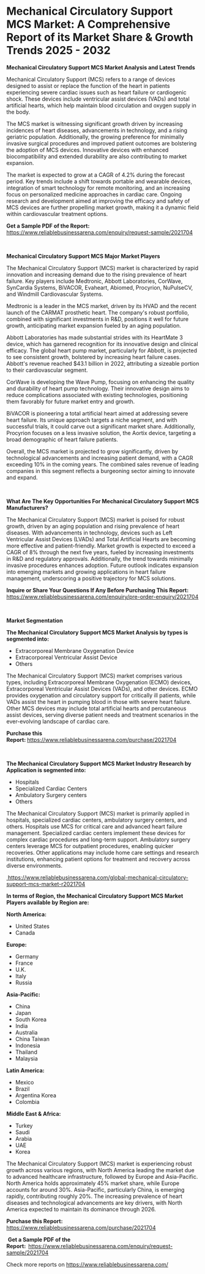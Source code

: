 <p><h1>Mechanical Circulatory Support MCS Market: A Comprehensive Report of its Market Share & Growth Trends 2025 - 2032</h1></p><p><strong>Mechanical Circulatory Support MCS Market Analysis and Latest Trends</strong></p>
<p><p>Mechanical Circulatory Support (MCS) refers to a range of devices designed to assist or replace the function of the heart in patients experiencing severe cardiac issues such as heart failure or cardiogenic shock. These devices include ventricular assist devices (VADs) and total artificial hearts, which help maintain blood circulation and oxygen supply in the body.</p><p>The MCS market is witnessing significant growth driven by increasing incidences of heart diseases, advancements in technology, and a rising geriatric population. Additionally, the growing preference for minimally invasive surgical procedures and improved patient outcomes are bolstering the adoption of MCS devices. Innovative devices with enhanced biocompatibility and extended durability are also contributing to market expansion.</p><p>The market is expected to grow at a CAGR of 4.2% during the forecast period. Key trends include a shift towards portable and wearable devices, integration of smart technology for remote monitoring, and an increasing focus on personalized medicine approaches in cardiac care. Ongoing research and development aimed at improving the efficacy and safety of MCS devices are further propelling market growth, making it a dynamic field within cardiovascular treatment options.</p></p>
<p><strong>Get a Sample PDF of the Report:&nbsp;</strong> <a href="https://www.reliablebusinessarena.com/enquiry/request-sample/2021704?utm_campaign=2476&utm_medium=2&utm_source=Github&utm_content=ia&utm_term=29032025&utm_id=mechanical-circulatory-support-mcs">https://www.reliablebusinessarena.com/enquiry/request-sample/2021704</a></p>
<p>&nbsp;</p>
<p><strong>Mechanical Circulatory Support MCS Major Market Players</strong></p>
<p><p>The Mechanical Circulatory Support (MCS) market is characterized by rapid innovation and increasing demand due to the rising prevalence of heart failure. Key players include Medtronic, Abbott Laboratories, CorWave, SynCardia Systems, BiVACOR, Evaheart, Abiomed, Procyrion, NuPulseCV, and Windmill Cardiovascular Systems.</p><p>Medtronic is a leader in the MCS market, driven by its HVAD and the recent launch of the CARMAT prosthetic heart. The company's robust portfolio, combined with significant investments in R&D, positions it well for future growth, anticipating market expansion fueled by an aging population.</p><p>Abbott Laboratories has made substantial strides with its HeartMate 3 device, which has garnered recognition for its innovative design and clinical efficacy. The global heart pump market, particularly for Abbott, is projected to see consistent growth, bolstered by increasing heart failure cases. Abbott's revenue reached $43.1 billion in 2022, attributing a sizeable portion to their cardiovascular segment.</p><p>CorWave is developing the Wave Pump, focusing on enhancing the quality and durability of heart pump technology. Their innovative design aims to reduce complications associated with existing technologies, positioning them favorably for future market entry and growth.</p><p>BiVACOR is pioneering a total artificial heart aimed at addressing severe heart failure. Its unique approach targets a niche segment, and with successful trials, it could carve out a significant market share. Additionally, Procyrion focuses on a less invasive solution, the Aortix device, targeting a broad demographic of heart failure patients.</p><p>Overall, the MCS market is projected to grow significantly, driven by technological advancements and increasing patient demand, with a CAGR exceeding 10% in the coming years. The combined sales revenue of leading companies in this segment reflects a burgeoning sector aiming to innovate and expand.</p></p>
<p>&nbsp;</p>
<p><strong>What Are The Key Opportunities For Mechanical Circulatory Support MCS Manufacturers?</strong></p>
<p><p>The Mechanical Circulatory Support (MCS) market is poised for robust growth, driven by an aging population and rising prevalence of heart diseases. With advancements in technology, devices such as Left Ventricular Assist Devices (LVADs) and Total Artificial Hearts are becoming more effective and patient-friendly. Market growth is expected to exceed a CAGR of 8% through the next five years, fueled by increasing investments in R&D and regulatory approvals. Additionally, the trend towards minimally invasive procedures enhances adoption. Future outlook indicates expansion into emerging markets and growing applications in heart failure management, underscoring a positive trajectory for MCS solutions.</p></p>
<p><strong>Inquire or Share Your Questions If Any Before Purchasing This Report:</strong> <a href="https://www.reliablebusinessarena.com/enquiry/pre-order-enquiry/2021704?utm_campaign=2476&utm_medium=2&utm_source=Github&utm_content=ia&utm_term=29032025&utm_id=mechanical-circulatory-support-mcs">https://www.reliablebusinessarena.com/enquiry/pre-order-enquiry/2021704</a></p>
<p>&nbsp;</p>
<p><strong>Market Segmentation</strong></p>
<p><strong>The Mechanical Circulatory Support MCS Market Analysis by types is segmented into:</strong></p>
<p><ul><li>Extracorporeal Membrane Oxygenation Device</li><li>Extracorporeal Ventricular Assist Device</li><li>Others</li></ul></p>
<p><p>The Mechanical Circulatory Support (MCS) market comprises various types, including Extracorporeal Membrane Oxygenation (ECMO) devices, Extracorporeal Ventricular Assist Devices (VADs), and other devices. ECMO provides oxygenation and circulatory support for critically ill patients, while VADs assist the heart in pumping blood in those with severe heart failure. Other MCS devices may include total artificial hearts and percutaneous assist devices, serving diverse patient needs and treatment scenarios in the ever-evolving landscape of cardiac care.</p></p>
<p><strong>Purchase this Report:&nbsp;</strong><a href="https://www.reliablebusinessarena.com/purchase/2021704?utm_campaign=2476&utm_medium=2&utm_source=Github&utm_content=ia&utm_term=29032025&utm_id=mechanical-circulatory-support-mcs">https://www.reliablebusinessarena.com/purchase/2021704</a></p>
<p>&nbsp;</p>
<p><strong>The Mechanical Circulatory Support MCS Market Industry Research by Application is segmented into:</strong></p>
<p><ul><li>Hospitals</li><li>Specialized Cardiac Centers</li><li>Ambulatory Surgery centers</li><li>Others</li></ul></p>
<p><p>The Mechanical Circulatory Support (MCS) market is primarily applied in hospitals, specialized cardiac centers, ambulatory surgery centers, and others. Hospitals use MCS for critical care and advanced heart failure management. Specialized cardiac centers implement these devices for complex cardiac procedures and long-term support. Ambulatory surgery centers leverage MCS for outpatient procedures, enabling quicker recoveries. Other applications may include home care settings and research institutions, enhancing patient options for treatment and recovery across diverse environments.</p></p>
<p><a href="https://www.reliablebusinessarena.com/global-mechanical-circulatory-support-mcs-market-r2021704?utm_campaign=2476&utm_medium=2&utm_source=Github&utm_content=ia&utm_term=29032025&utm_id=mechanical-circulatory-support-mcs">&nbsp;https://www.reliablebusinessarena.com/global-mechanical-circulatory-support-mcs-market-r2021704</a></p>
<p><strong>In terms of Region, the Mechanical Circulatory Support MCS Market Players available by Region are:</strong></p>
<p>
    <p> <strong> North America: </strong>
        <ul>
            <li>United States</li>
            <li>Canada</li>
        </ul>
        </p> 
    <p> <strong> Europe: </strong>
        <ul>
            <li>Germany</li>
            <li>France</li>
            <li>U.K.</li>
            <li>Italy</li>
            <li>Russia</li>
        </ul>
        </p> 
    <p> <strong> Asia-Pacific: </strong>
        <ul>
            <li>China</li>
            <li>Japan</li>
            <li>South Korea</li>
            <li>India</li>
            <li>Australia</li>
            <li>China Taiwan</li>
            <li>Indonesia</li>
            <li>Thailand</li>
            <li>Malaysia</li>
        </ul>
        </p> 
    <p> <strong> Latin America: </strong>
        <ul>
            <li>Mexico</li>
            <li>Brazil</li>
            <li>Argentina Korea</li>
            <li>Colombia</li>
        </ul>
        </p> 
    <p> <strong> Middle East & Africa: </strong>
        <ul>
            <li>Turkey</li>
            <li>Saudi</li>
            <li>Arabia</li>
            <li>UAE</li>
            <li>Korea</li>
        </ul>
    </p>
    </p>
<p><p>The Mechanical Circulatory Support (MCS) market is experiencing robust growth across various regions, with North America leading the market due to advanced healthcare infrastructure, followed by Europe and Asia-Pacific. North America holds approximately 45% market share, while Europe accounts for around 30%. Asia-Pacific, particularly China, is emerging rapidly, contributing roughly 20%. The increasing prevalence of heart diseases and technological advancements are key drivers, with North America expected to maintain its dominance through 2026.</p></p>
<p><strong>Purchase this Report: </strong><a href="https://www.reliablebusinessarena.com/purchase/2021704?utm_campaign=2476&utm_medium=2&utm_source=Github&utm_content=ia&utm_term=29032025&utm_id=mechanical-circulatory-support-mcs">https://www.reliablebusinessarena.com/purchase/2021704</a></p>
<p>&nbsp;<strong>Get a Sample PDF of the Report:&nbsp;&nbsp;</strong><a href="https://www.reliablebusinessarena.com/enquiry/request-sample/2021704?utm_campaign=2476&utm_medium=2&utm_source=Github&utm_content=ia&utm_term=29032025&utm_id=mechanical-circulatory-support-mcs">https://www.reliablebusinessarena.com/enquiry/request-sample/2021704</a></p>
<p><strong></strong></p>
<p>Check more reports on <a href="https://www.reliablebusinessarena.com/?utm_campaign=2476&utm_medium=2&utm_source=Github&utm_content=ia&utm_term=29032025&utm_id=mechanical-circulatory-support-mcs">https://www.reliablebusinessarena.com/</a></p>